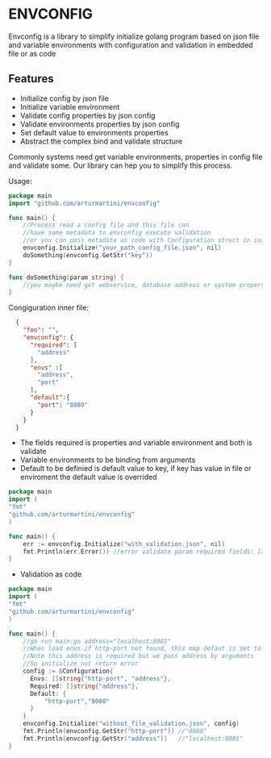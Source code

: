   # ENVCONFIG
Envconfig is a library to simplify initialize golang program based on json file and variable environments with configuration and validation in embedded file or as code

## Features 
* Initialize config by json file  
* Initialize variable environment
* Validate config properties by json config
* Validate environments properties by json config
* Set default value to environments properties
* Abstract the complex bind and validate structure

Commonly systems need get variable environments, properties in config file
and validate some. Our library can hep you to simplify this process.

Usage:
```go
package main
import "github.com/arturmartini/envconfig"

func main() {
    //Process read a config file and this file can
    //have some metadata to envconfig execute validation
    //or you can pass metadata as code with Configuration struct in initialize func
    envconfig.Initialize("your_path_config_file.json", nil)
    doSomething(envconfig.GetStr("key"))
}

func doSomething(param string) {
    //you maybe need get webservice, database address or system property
}
```

Congiguration inner file:
```json
  {
    "foo": "",
    "envconfig": {
      "required": [
        "address"
      ],
      "envs" :[
        "address",
        "port"
      ],
      "default":{
        "port": "8080"
      }
    }
  }
```
* The fields required is properties and variable environment and both is validate
* Variable environments to be binding from arguments
* Default to be definied is default value to key, if key has value in file or enviroment the default value is overrided


```go
package main
import (
"fmt"
"github.com/arturmartini/envconfig"
)

func main() {
    err := envconfig.Initialize("with_validation.json", nil)
    fmt.Println(err.Error()) //error validate param required fields: [address]
}
```

* Validation as code
```go
package main
import (
"fmt"
"github.com/arturmartini/envconfig"
)

func main() {
    //go run main.go address="localhost:8081"
    //When load envs if http-port not found, this map defaut is set to default value
    //Note this address is required but we pass address by arguments
    //So initialize not return error
    config := &Configuration{
      Envs: []string{"http-port", "address"},
      Required: []string{"address"},
      Default: {
          "http-port","8080"
      }
    }
    envconfig.Initialize("without_file_validation.json", config)
    fmt.Println(envconfig.GetStr("http-port")) //"8080"
    fmt.Println(envconfig.GetStr("address"))   //"localhost:8081"
}
```